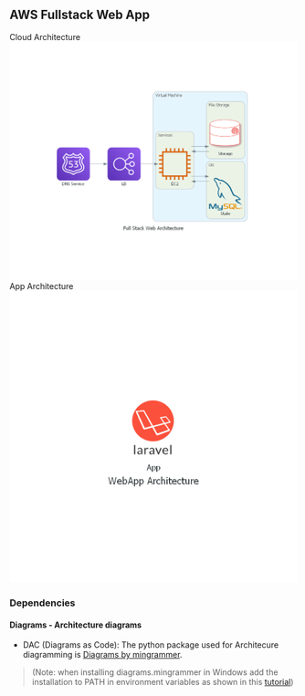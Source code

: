 ## AWS Fullstack Web App

Cloud Architecture
![Cloud Architecture](./DAC/full_stack_web_architecture.png)
App Architecture
![Cloud Architecture](./DAC/webapp_architecture.png)


### Dependencies
#### Diagrams - Architecture diagrams
- DAC (Diagrams as Code): The python package used for Architecure diagramming is [Diagrams by mingrammer](https://diagrams.mingrammer.com/).
>(Note: when installing diagrams.mingrammer in Windows add the installation to PATH in environment variables as shown in this [tutorial](https://www.youtube.com/watch?v=XnxIfoUQeWw&ab_channel=AscendingDeer))
